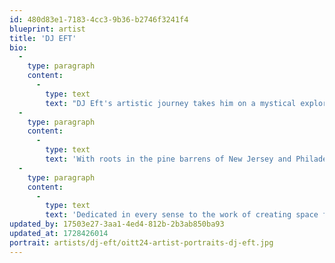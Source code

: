 ```yaml
---
id: 480d83e1-7183-4cc3-9b36-b2746f3241f4
blueprint: artist
title: 'DJ EFT'
bio:
  -
    type: paragraph
    content:
      -
        type: text
        text: "DJ Eft's artistic journey takes him on a mystical exploration, delving deep into the hidden corners of the Pacific Northwest's lush landscapes. Immersed in the natural wonders of the region's ancient forests and majestic oceans, he absorbs the sounds and flavors that permeate these sacred spaces. With each sonic encounter, DJ Eft weaves a tapestry of emotions and experiences that resonate with the essence of his surroundings."
  -
    type: paragraph
    content:
      -
        type: text
        text: 'With roots in the pine barrens of New Jersey and Philadelphia, DJ Eft, also known as Mugwert, has become an influential figure in the thriving music scene of his now home town Portland. Eft contributes regularly as a resident, poster designer, and curator to the budding two-room techno forward party Osmosis.'
  -
    type: paragraph
    content:
      -
        type: text
        text: 'Dedicated in every sense to the work of creating space for dance DJ Eft lays his heart out in everything he does, culminating into something unmistakably emotional and earnest.'
updated_by: 17503e27-3aa1-4ed4-812b-2b3ab850ba93
updated_at: 1728426014
portrait: artists/dj-eft/oitt24-artist-portraits-dj-eft.jpg
---
```

